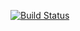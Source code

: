 
[![Build Status](https://app.travis-ci.com/MoonjWll/spring-webservice.svg?token=PVTnB1bJPTU8aeK7xSZy&branch=main)](https://app.travis-ci.com/MoonjWll/spring-webservice)


<!-- Test7 -->